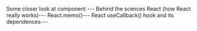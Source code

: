 Some closer look at component ---
Behind the scences React (how React really works)---
React.memo()---
React useCallback() hook and its dependences---
